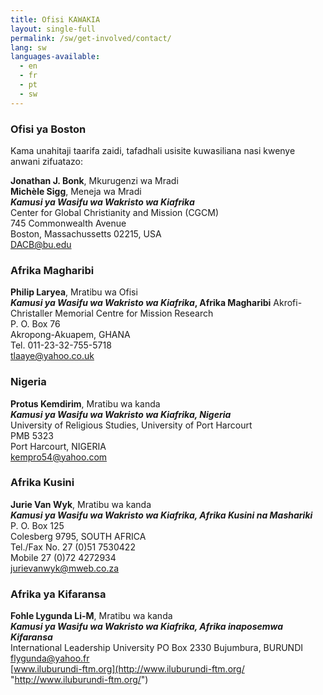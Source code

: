 ```yaml
---
title: Ofisi KAWAKIA
layout: single-full
permalink: /sw/get-involved/contact/
lang: sw
languages-available:                         
  - en
  - fr
  - pt
  - sw
---
```


### Ofisi ya Boston  

Kama unahitaji taarifa zaidi, tafadhali usisite kuwasiliana nasi kwenye anwani zifuatazo:  

**Jonathan J. Bonk**, Mkurugenzi wa Mradi  
**Michèle Sigg**, Meneja wa Mradi  
**_Kamusi ya Wasifu wa Wakristo wa Kiafrika_**  
Center for Global Christianity and Mission (CGCM)  
745 Commonwealth Avenue  
Boston, Massachussetts 02215, USA  
[DACB@bu.edu](mailto:dacb@omsc.org)</div>

### Afrika Magharibi

**Philip Laryea**, Mratibu wa Ofisi  
**_Kamusi ya Wasifu wa Wakristo wa Kiafrika_, Afrika Magharibi**
Akrofi-Christaller Memorial Centre for Mission Research    
P. O. Box 76  
Akropong-Akuapem, GHANA  
Tel. 011-23-32-755-5718  
[tlaaye@yahoo.co.uk](mailto:tlaaye@yahoo.co.uk)  

### Nigeria  

**Protus Kemdirim**, Mratibu wa kanda  
**_Kamusi ya Wasifu wa Wakristo wa Kiafrika, Nigeria_**  
University of Religious Studies, University of Port Harcourt  
PMB 5323  
Port Harcourt, NIGERIA  
[kempro54@yahoo.com](mailto:kempro54@yahoo.com)  

### Afrika Kusini

**Jurie Van Wyk**, Mratibu wa kanda  
**_Kamusi ya Wasifu wa Wakristo wa Kiafrika, Afrika Kusini na Mashariki_**  
P. O. Box 125  
Colesberg 9795, SOUTH AFRICA  
Tel./Fax No. 27 (0)51 7530422  
Mobile 27 (0)72 4272934  
[jurievanwyk@mweb.co.za](mailto:jurievanwyk@mweb.co.za)  

### Afrika ya Kifaransa

**Fohle Lygunda Li-M**, Mratibu wa kanda  
**_Kamusi ya Wasifu wa Wakristo wa Kiafrika, Afrika inaposemwa Kifaransa_**  
International Leadership University
PO Box 2330 Bujumbura, BURUNDI</div>
[flygunda@yahoo.fr](mailto:flygunda@yahoo.fr "mailto:flygunda@yahoo.fr")  
[www.iluburundi-ftm.org](http://www.iluburundi-ftm.org/ "http://www.iluburundi-ftm.org/")  
